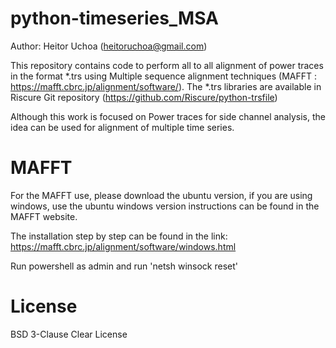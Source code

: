# python-timeseries_MSA

Author: Heitor Uchoa (heitoruchoa@gmail.com)

This repository contains code to perform all to all alignment of power traces in the format *.trs using Multiple sequence alignment techniques (MAFFT : https://mafft.cbrc.jp/alignment/software/).
The *.trs libraries are available in Riscure Git repository (https://github.com/Riscure/python-trsfile)

Although this work is focused on Power traces for side channel analysis, the idea can be used for alignment of multiple time series.


# MAFFT

For the MAFFT use, please download the ubuntu version, if you are using windows, use the ubuntu windows version instructions can be found in the MAFFT website. 

The installation step by step can be found in the link: https://mafft.cbrc.jp/alignment/software/windows.html

Run powershell as admin and run 'netsh winsock reset'

# License

BSD 3-Clause Clear License
